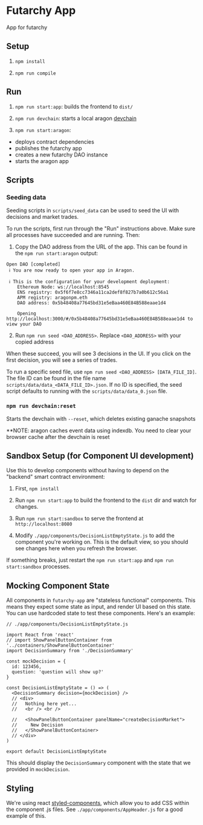 # Futarchy App

App for futarchy

## Setup

1. `npm install`

2. `npm run compile`

## Run

1. `npm run start:app`: builds the frontend to `dist/`

2. `npm run devchain`: starts a local aragon [devchain](https://hack.aragon.org/docs/cli-usage.html#aragon-devchain)

3. `npm run start:aragon`:
  * deploys contract dependencies
  * publishes the futarchy app
  * creates a new futarchy DAO instance
  * starts the aragon app

## Scripts

### Seeding data

Seeding scripts in `scripts/seed_data` can be used to seed the UI with decisions and market trades.

To run the scripts, first run through the "Run" instructions above. Make sure all processes have succeeded and are running. Then:

1. Copy the DAO address from the URL of the app. This can be found in the `npm run start:aragon` output:

```
Open DAO [completed]
 ℹ You are now ready to open your app in Aragon.

 ℹ This is the configuration for your development deployment:
    Ethereum Node: ws://localhost:8545
    ENS registry: 0x5f6f7e8cc7346a11ca2def8f827b7a0b612c56a1
    APM registry: aragonpm.eth
    DAO address: 0x5b48408a77645bd31e5eBaa460E84B588eaae1d4

    Opening http://localhost:3000/#/0x5b48408a77645bd31e5eBaa460E84B588eaae1d4 to view your DAO
```

2. Run `npm run seed <DAO_ADDRESS>`. Replace `<DAO_ADDRESS>` with your copied address

When these succeed, you will see 3 decisions in the UI. If you click on the first decision, you will see a series of trades.

To run a specific seed file, use `npm run seed <DAO_ADDRESS> [DATA_FILE_ID]`. The file ID can be found in the file name `scripts/data/data_<DATA_FILE_ID>.json`. If no ID is specified, the seed script defaults to running with the `scripts/data/data_0.json` file.

### `npm run devchain:reset`

Starts the devchain with `--reset`, which deletes existing ganache snapshots

**NOTE: aragon caches event data using indexdb. You need to clear your browser cache after the devchain is reset

## Sandbox Setup (for Component UI development)

Use this to develop components without having to depend on the "backend" smart contract environment:

1. First, `npm install`

2. Run `npm run start:app` to build the frontend to the `dist` dir and watch for changes.

3. Run `npm run start:sandbox` to serve the frontend at `http://localhost:8080`

4. Modify `./app/components/DecisionListEmptyState.js` to add the component you're working on. This is the default view, so you should see changes here when you refresh the browser.

If something breaks, just restart the `npm run start:app` and `npm run start:sandbox` processes.

## Mocking Component State

All components in `futarchy-app` are "stateless functional" components. This means they expect some state as input, and render UI based on this state. You can use hardcoded state to test these components. Here's an example:

```
// ./app/components/DecisionListEmptyState.js

import React from 'react'
// import ShowPanelButtonContainer from '../containers/ShowPanelButtonContainer'
import DecisionSummary from './DecisionSummary'

const mockDecision = {
  id: 123456,
  question: 'question will show up?'
}

const DecisionListEmptyState = () => (
  <DecisionSummary decision={mockDecision} />
  // <div>
  //   Nothing here yet...
  //   <br /> <br />

  //   <ShowPanelButtonContainer panelName="createDecisionMarket">
  //     New Decision
  //   </ShowPanelButtonContainer>
  // </div>
)

export default DecisionListEmptyState
```

This should display the `DecisionSummary` component with the state that we provided in `mockDecision`.

## Styling

We're using react [styled-components](https://www.styled-components.com/docs/basics), which allow you to add CSS within the component .js files. See `./app/components/AppHeader.js` for a good example of this.
